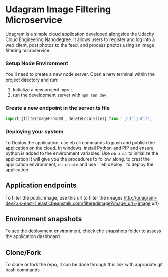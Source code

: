 # Udagram Image Filtering Microservice

Udagram is a simple cloud application developed alongside the Udacity Cloud Engineering Nanodegree. It allows users to register and log into a web client, post photos to the feed, and process photos using an image filtering microservice.

### Setup Node Environment

You'll need to create a new node server. Open a new terminal within the project directory and run:

1. Initialize a new project: `npm i`
2. run the development server with `npm run dev`

### Create a new endpoint in the server.ts file

```typescript
import {filterImageFromURL, deleteLocalFiles} from './util/util';
```

### Deploying your system
To Deploy the application, use eb cli commands to push and publish the application on the cloud.
In windows, install Python and PIP and ensure python is added to the environment variables.
Use ```eb init``` to initialize the application
It will give you the procedures to follow along.
to crest the application environment, ```eb create```
and use ```eb deploy`` to deploy the  application

## Application endpoints
To filter the public image, use this url to filter the images
<a>http://udagram-dev2.us-east-1.elasticbeanstalk.com/filteredimage?image_url={image url}</a>

## Environment snapshots
To see the deployment environment, check che snapshots folder to assess the application dashboard

## Clone/Fork
To clone or fork the repo, it can be done through this link with apprpriate git bash commands
